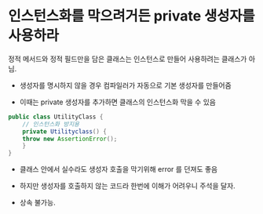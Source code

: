 # 인스턴스화를 막으려거든 private 생성자를 사용하라
 

정적 메서드와 정적 필드만을 담은 클래스는 인스턴스로 만들어 사용하려는 클래스가 아님.

- 생성자를 명시하지 않을 경우 컴파일러가 자동으로 기본 생성자를 만들어줌

- 이때는 private 생성자를 추가하면 클래스의 인스턴스화 막을 수 있음

```java
public class UtilityClass {
	// 인스턴스화 방지용
	private Utilityclass() {
	throw new AssertionError();
	}
}
```
- 클래스 안에서 실수라도 생성자 호출을 막기위해 error 를 던져도 좋음

- 하지만 생성자를 호출하지 않는 코드라 한번에 이해가 어려우니 주석을 달자.

- 상속 불가능.
